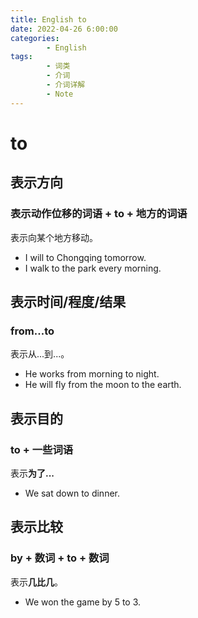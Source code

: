```yaml
---
title: English to
date: 2022-04-26 6:00:00
categories:
        - English
tags:
        - 词类
        - 介词
        - 介词详解
        - Note
---
```


# to

## 表示方向

### 表示动作位移的词语 + to + 地方的词语

表示向某个地方移动。

- I will to Chongqing tomorrow.
- I walk to the park every morning.

## 表示时间/程度/结果

### from...to

表示从...到...。

- He works from morning to night.
- He will fly from the moon to the earth.

## 表示目的

### to + 一些词语

表示**为了...**

- We sat down to dinner.

## 表示比较

### by + 数词 + to + 数词

表示**几比几**。

- We won the game by 5 to 3.
